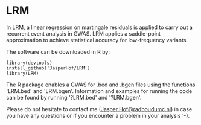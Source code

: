 # LRM

In LRM, a linear regression on martingale residuals is applied to carry out a recurrent event analysis in GWAS. LRM applies a saddle-point approximation to achieve statistical accuracy for low-frequency variants. 

The software can be downloaded in R by:
```
library(devtools)
install_github('JasperHof/LRM')
library(LRM)
```

The R package enables a GWAS for .bed and .bgen files using the functions 'LRM.bed' and 'LRM.bgen'. Information and examples for running the code can be found by running '?LRM.bed' and '?LRM.bgen'. 

Please do not hesitate to contact me (Jasper.Hof@radboudumc.nl) in case you have any questions or if you encounter a problem in your analysis :-).
